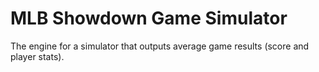 MLB Showdown Game Simulator
============

The engine for a simulator that outputs average game results (score and player stats).

